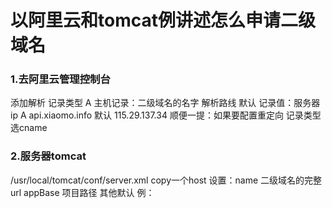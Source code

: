 # 以阿里云和tomcat例讲述怎么申请二级域名

### 1.去阿里云管理控制台
添加解析
记录类型 A   主机记录：二级域名的名字  解析路线 默认 记录值：服务器ip
A api.xiaomo.info 默认 115.29.137.34
顺便一提：如果要配置重定向 记录类型选cname
### 2.服务器tomcat
 /usr/local/tomcat/conf/server.xml
copy一个host
 设置：name 二级域名的完整url appBase 项目路径 其他默认
 例：
   <Host name="api.xiaomo.info"  appBase="usr/local/tomcat/webapps/api"  unpackWARs="true" autoDeploy="true">
     </Host>